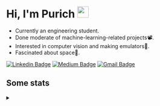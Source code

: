 <h1 align="left">Hi, I'm Purich
<img src="https://media.giphy.com/media/hvRJCLFzcasrR4ia7z/giphy.gif" width="30px"/></h1>

* Currently an engineering student.
* Done moderate of machine-learning-related projects:film_projector:.
* Interested in computer vision and making emulators:space_invader:.
* Fascinated about space:milky_way:.

[![Linkedin Badge](https://img.shields.io/badge/-Purich-blue?style=flat-square&logo=Linkedin&logoColor=white&link=https://www.linkedin.com/in/purich-siritip-16b3b3255/)](https://www.linkedin.com/in/purich-siritip-16b3b3255) [![Medium Badge](https://img.shields.io/badge/-@purich-gray?style=flat-square&labelColor=000000&logo=Medium&link=https://medium.com/@phuritsiritip)](https://medium.com/@phuritsiritip)
[![Gmail Badge](https://img.shields.io/badge/-mark.phurit@gmail.com-c14438?style=flat-square&logo=Gmail&logoColor=white&link=mailto:mark.phurit@gmail.com)](mailto:mark.phurit@gmail.com)

## Some stats

<details>
  <summary></summary>
  
  <!--START_SECTION:waka-->
**I'm an Early 🐤** 

```text
🌞 Morning                240 commits         █████████░░░░░░░░░░░░░░░░   36.53 % 
🌆 Daytime                213 commits         ████████░░░░░░░░░░░░░░░░░   32.42 % 
🌃 Evening                169 commits         ██████░░░░░░░░░░░░░░░░░░░   25.72 % 
🌙 Night                  35 commits          █░░░░░░░░░░░░░░░░░░░░░░░░   05.33 % 
```


📊 **This Week I Spent My Time On** 

```text
💬 Programming Languages: 
Python                   15 mins             █████████████████████████   100.00 % 

🐱‍💻 Projects: 
personality-detection-tex10 mins             ██████████████████░░░░░░░   70.54 % 
sd-webui-controlnet      3 mins              ██████░░░░░░░░░░░░░░░░░░░   24.68 % 
synergy-algorithms       0 secs              █░░░░░░░░░░░░░░░░░░░░░░░░   04.78 % 
```


<!--END_SECTION:waka-->

  <!--START_SECTION:waka-simple-->

```text
From: 19 January 2023 - To: 21 June 2023

Total Time: 42 hrs 44 mins

Python       38 hrs 30 mins  ██████████████████████▓░░   90.07 %
C++          1 hr 42 mins    █░░░░░░░░░░░░░░░░░░░░░░░░   04.00 %
YAML         50 mins         ▒░░░░░░░░░░░░░░░░░░░░░░░░   01.98 %
Markdown     34 mins         ▒░░░░░░░░░░░░░░░░░░░░░░░░   01.36 %
Git Config   16 mins         ░░░░░░░░░░░░░░░░░░░░░░░░░   00.64 %
Text         11 mins         ░░░░░░░░░░░░░░░░░░░░░░░░░   00.46 %
```

<!--END_SECTION:waka-simple-->

  <!--![Anurag's GitHub stats](https://github-readme-stats.vercel.app/api?username=vikimark&show_icons=true&theme=gruvbox_light)-->
  
</details>

<!--
**vikimark/vikimark** is a ✨ _special_ ✨ repository because its `README.md` (this file) appears on your GitHub profile.

Here are some ideas to get you started:

- 🔭 I’m currently working on ...
- 🌱 I’m currently learning ...
- 👯 I’m looking to collaborate on ...
- 🤔 I’m looking for help with ...
- 💬 Ask me about ...
- 📫 How to reach me: ...
- 😄 Pronouns: ...
- ⚡ Fun fact: ...
-->
